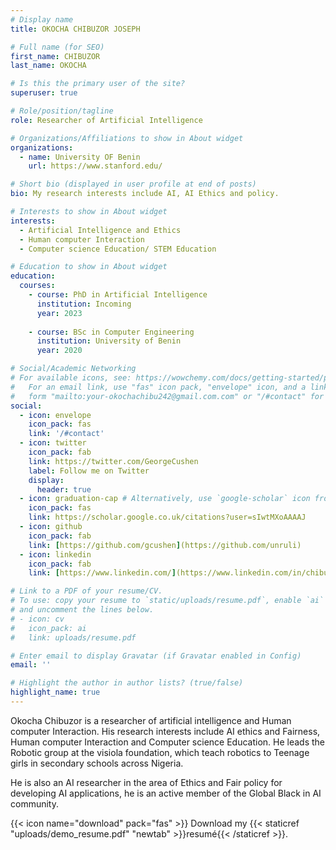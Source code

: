 ```yaml
---
# Display name
title: OKOCHA CHIBUZOR JOSEPH

# Full name (for SEO)
first_name: CHIBUZOR
last_name: OKOCHA

# Is this the primary user of the site?
superuser: true

# Role/position/tagline
role: Researcher of Artificial Intelligence

# Organizations/Affiliations to show in About widget
organizations:
  - name: University OF Benin
    url: https://www.stanford.edu/

# Short bio (displayed in user profile at end of posts)
bio: My research interests include AI, AI Ethics and policy.

# Interests to show in About widget
interests:
  - Artificial Intelligence and Ethics
  - Human computer Interaction
  - Computer science Education/ STEM Education 

# Education to show in About widget
education:
  courses:
    - course: PhD in Artificial Intelligence
      institution: Incoming
      year: 2023
   
    - course: BSc in Computer Engineering
      institution: University of Benin
      year: 2020

# Social/Academic Networking
# For available icons, see: https://wowchemy.com/docs/getting-started/page-builder/#icons
#   For an email link, use "fas" icon pack, "envelope" icon, and a link in the
#   form "mailto:your-okochachibu242@gmail.com.com" or "/#contact" for contact widget.
social:
  - icon: envelope
    icon_pack: fas
    link: '/#contact'
  - icon: twitter
    icon_pack: fab
    link: https://twitter.com/GeorgeCushen
    label: Follow me on Twitter
    display:
      header: true
  - icon: graduation-cap # Alternatively, use `google-scholar` icon from `ai` icon pack
    icon_pack: fas
    link: https://scholar.google.co.uk/citations?user=sIwtMXoAAAAJ
  - icon: github
    icon_pack: fab
    link: [https://github.com/gcushen](https://github.com/unruli)
  - icon: linkedin
    icon_pack: fab
    link: [https://www.linkedin.com/](https://www.linkedin.com/in/chibuzor-okocha/)

# Link to a PDF of your resume/CV.
# To use: copy your resume to `static/uploads/resume.pdf`, enable `ai` icons in `params.yaml`,
# and uncomment the lines below.
# - icon: cv
#   icon_pack: ai
#   link: uploads/resume.pdf

# Enter email to display Gravatar (if Gravatar enabled in Config)
email: ''

# Highlight the author in author lists? (true/false)
highlight_name: true
---
```


Okocha Chibuzor is a researcher of artificial intelligence and Human computer Interaction. His research interests include AI ethics and Fairness, Human computer Interaction and Computer science Education. He leads the Robotic group at the visiola foundation, which teach robotics to Teenage girls in secondary schools across Nigeria.

He is also an AI researcher in the area of Ethics and Fair policy for developing AI applications, he is an active member of the Global Black in AI community.

{{< icon name="download" pack="fas" >}} Download my {{< staticref "uploads/demo_resume.pdf" "newtab" >}}resumé{{< /staticref >}}.
